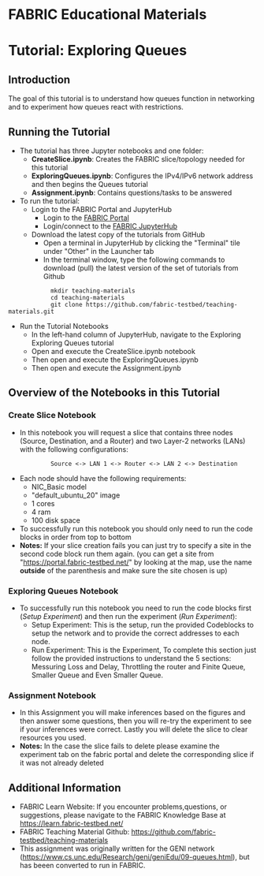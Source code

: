 # FABRIC Educational Materials
# Tutorial: Exploring Queues
## Introduction
The goal of this tutorial is to understand how queues function in networking and to experiment how queues react with restrictions.

## Running the Tutorial
- The tutorial has three Jupyter notebooks and one folder:
    - **CreateSlice.ipynb**: Creates the FABRIC slice/topology needed for this tutorial
    - **ExploringQueues.ipynb**: Configures the IPv4/IPv6 network address and then begins the Queues tutorial
    - **Assignment.ipynb**: Contains questions/tasks to be answered
- To run the tutorial:
   - Login to the FABRIC Portal and JupyterHub
    	- Login to the [FABRIC Portal](https://portal.fabric-testbed.net/)
    	- Login/connect to the [FABRIC JupyterHub](https://learn.fabric-testbed.net/knowledge-base/creating-your-first-experiment-in-jupyter-hub/)
   - Download the latest copy of the tutorials from GitHub
    	- Open a terminal in JupyterHub by clicking the "Terminal" tile under "Other" in the Launcher tab
    	- In the terminal window, type the following commands to download (pull) the latest version of the set of tutorials from Github
```
        	mkdir teaching-materials
        	cd teaching-materials
        	git clone https://github.com/fabric-testbed/teaching-materials.git
```

   - Run the Tutorial Notebooks
    	- In the left-hand column of JupyterHub, navigate to the Exploring Exploring Queues tutorial
    	- Open and execute the CreateSlice.ipynb notebook
        - Then open and execute the ExploringQueues.ipynb
        - Then open and execute the Assignment.ipynb

## Overview of the Notebooks in this Tutorial

### Create Slice Notebook
- In this notebook you will request a slice that contains three nodes (Source, Destination, and a Router) and two Layer-2 networks (LANs) with the following configurations:
```
        	Source <-> LAN 1 <-> Router <-> LAN 2 <-> Destination
```
- Each node should have the following requirements:
	- NIC_Basic model
	- "default_ubuntu_20" image
	- 1 cores
	- 4 ram
	- 100 disk space
 - To successfully run this notebook you should only need to run the code blocks in order from top to bottom
 - **Notes:** If your slice creation fails you can just try to specify a site in the second code block run them again. (you can get a site from "https://portal.fabric-testbed.net/" by looking at the map, use the name **outside** of the parenthesis and make sure the site chosen is up)

### Exploring Queues Notebook
- To successfully run this notebook you need to run the code blocks first (*Setup Experiment*) and then run the experiment (*Run Experiment*):
	- Setup Experiment: This is the setup, run the provided Codeblocks to setup the network and to provide the correct addresses to each node.
    - Run Experiment: This is the Experiment, To complete this section just follow the provided instructions to understand the 5 sections: Messuring Loss and Delay, Throttling the router and Finite Queue, Smaller Queue and Even Smaller Queue.
 
### Assignment Notebook
- In this Assignment you will make inferences based on the figures and then answer some questions, then you will re-try the experiment to see if your inferences were correct. Lastly you will delete the slice to clear resources you used.
- **Notes:** In the case the slice fails to delete please examine the experiment tab on the fabric portal and delete the corresponding slice if it was not already deleted

## Additional Information
- FABRIC Learn Website: If you encounter problems,questions, or suggestions, please navigate to the FABRIC Knowledge Base at https://learn.fabric-testbed.net/
- FABRIC Teaching Material Github: <https://github.com/fabric-testbed/teaching-materials>
- This assignment was originally written for the GENI network (<https://www.cs.unc.edu/Research/geni/geniEdu/09-queues.html>), but has beeen converted to run in FABRIC.
